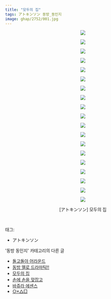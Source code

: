 ```yaml
---
title: "모두의 집"
tags: アトキンソン 동방_동인지
image: ghap/2752/001.jpg
---
```

<div class="article">
<p style="text-align: center; clear: none; float: none;"><img src="{{ site.nasurl }}/ghap/2752/001.jpg"/></p>
<p style="text-align: center; clear: none; float: none;"><img src="{{ site.nasurl }}/ghap/2752/002.jpg"/></p>
<p style="text-align: center; clear: none; float: none;"><img src="{{ site.nasurl }}/ghap/2752/003.jpg"/></p>
<p style="text-align: center; clear: none; float: none;"><img src="{{ site.nasurl }}/ghap/2752/004.jpg"/></p>
<p style="text-align: center; clear: none; float: none;"><img src="{{ site.nasurl }}/ghap/2752/005.jpg"/></p>
<p style="text-align: center; clear: none; float: none;"><img src="{{ site.nasurl }}/ghap/2752/006.jpg"/></p>
<p style="text-align: center; clear: none; float: none;"><img src="{{ site.nasurl }}/ghap/2752/007.jpg"/></p>
<p style="text-align: center; clear: none; float: none;"><img src="{{ site.nasurl }}/ghap/2752/008.jpg"/></p>
<p style="text-align: center; clear: none; float: none;"><img src="{{ site.nasurl }}/ghap/2752/009.jpg"/></p>
<p style="text-align: center; clear: none; float: none;"><img src="{{ site.nasurl }}/ghap/2752/010.jpg"/></p>
<p style="text-align: center; clear: none; float: none;"><img src="{{ site.nasurl }}/ghap/2752/011.jpg"/></p>
<p style="text-align: center; clear: none; float: none;"><img src="{{ site.nasurl }}/ghap/2752/012.jpg"/></p>
<p style="text-align: center; clear: none; float: none;"><img src="{{ site.nasurl }}/ghap/2752/013.jpg"/></p>
<p style="text-align: center; clear: none; float: none;"><img src="{{ site.nasurl }}/ghap/2752/014.jpg"/></p>
<p style="text-align: center; clear: none; float: none;"><img src="{{ site.nasurl }}/ghap/2752/015.jpg"/></p>
<p style="text-align: center; clear: none; float: none;"><img src="{{ site.nasurl }}/ghap/2752/016.jpg"/></p>
<p style="text-align: center; clear: none; float: none;"><img src="{{ site.nasurl }}/ghap/2752/017.jpg"/></p>
<p style="text-align: center; clear: none; float: none;"><img src="{{ site.nasurl }}/ghap/2752/018.jpg"/></p>
<p style="text-align: center; clear: none; float: none;"><img src="{{ site.nasurl }}/ghap/2752/019.jpg"/></p>
<p style="text-align: center; clear: none; float: none;">[アトキンソン] 모두의 집</p>
<p><br/></p>
</div><div class="tagTrail">
<p>태그: </p>
<ul>
<li>アトキンソン</li>
</ul>
</div><div class="another">
<p>'동방 동인지' 카테고리의 다른 글</p>
<ul>
<li><a href="/2016-11-26-ghap_2754">돌고돌아 어라운드</a></li>
<li><a href="/2016-11-26-ghap_2753">동방 멜로 드라마틱!!</a></li>
<li><a href="/2016-11-26-ghap_2752">모두의 집</a></li>
<li><a href="/2016-11-26-ghap_2751">손에 손을 맞잡고</a></li>
<li><a href="/2016-11-26-ghap_2750">바쥬라 에센스</a></li>
<li><a href="/2016-11-26-ghap_2749">○×△□</a></li>
</ul>
</div><div class="cb_module cb_fluid">
<div class="cb_wrt cb_profile">
</div><!-- commentList close -->
</div>